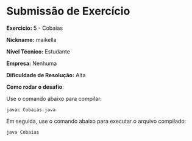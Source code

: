 ﻿# Submissão de Exercício

**Exercicio:** 5 - Cobaias

**Nickname:** maikella

**Nível Técnico:** Estudante

**Empresa:** Nenhuma

**Dificuldade de Resolução:**  Alta

**Como rodar o desafio**:


Use o comando abaixo para compilar:
```
javac Cobaias.java
```
Em seguida, use o comando abaixo para executar o arquivo compilado:
```
java Cobaias
```
